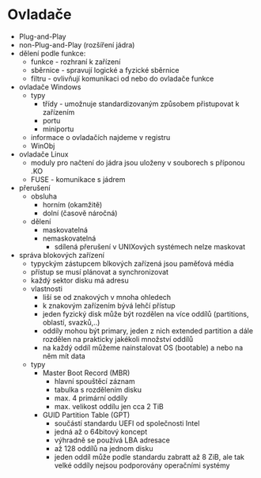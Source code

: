 # Ovladače

- Plug-and-Play
- non-Plug-and-Play (rozšíření jádra)
- dělení podle funkce:
  - funkce - rozhraní k zařízení
  - sběrnice - spravují logické a fyzické sběrnice
  - filtru - ovlivňují komunikaci od nebo do ovladače funkce
- ovladače Windows
  - typy
    - třídy - umožnuje standardizovaným způsobem přistupovat k zařízením
    - portu
    - miniportu
  - informace o ovladačích najdeme v registru
  - WinObj
- ovladače Linux
  - moduly pro načtení do jádra jsou uloženy v souborech s příponou .KO
  - FUSE - komunikace s jádrem
- přerušení
  - obsluha
    - horním (okamžitě)
    - dolní (časově náročná)
  - dělení
    - maskovatelná
    - nemaskovatelná
      - sdílená přerušení v UNIXových systémech nelze maskovat
- správa blokových zařízení
  - typyckým zástupcem blkových zařízená jsou paměťová média
  - přístup se musí plánovat a synchronizovat
  - každý sektor disku má adresu
  - vlastnosti
    - liší se od znakových v mnoha ohledech
    - k znakovým zařízením bývá lehčí přístup
    - jeden fyzický disk může být rozdělen na více oddílů (partitions, oblastí, svazků,..)
    - oddíly mohou být primary, jeden z nich extended partition a dále rozdělen na prakticky jakékoli množství oddílů
    - na každý oddíl můžeme nainstalovat OS (bootable) a nebo na něm mít data
  - typy
    - Master Boot Record (MBR)
      - hlavní spouštěcí záznam
      - tabulka s rozdělením disku
      - max. 4 primární oddíly
      - max. velikost oddílu jen cca 2 TiB
    - GUID Partition Table (GPT)
      - součástí standardu UEFI od společnosti Intel
      - jedná až o 64bitový koncept
      - výhradně se používá LBA adresace
      - až 128 oddílů na jednom disku
      - jeden oddíl může podle standardu zabratt až 8 ZiB, ale tak velké oddíly nejsou podporovány operačními systémy